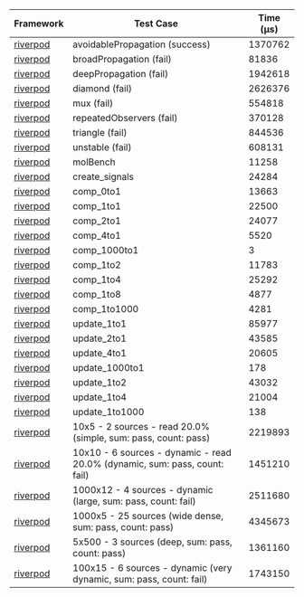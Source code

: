 | Framework | Test Case | Time (μs) |
| --- | --- | --- |
| [riverpod](https://github.com/rrousselGit/riverpod) | avoidablePropagation (success) | 1370762 |
| [riverpod](https://github.com/rrousselGit/riverpod) | broadPropagation (fail) | 81836 |
| [riverpod](https://github.com/rrousselGit/riverpod) | deepPropagation (fail) | 1942618 |
| [riverpod](https://github.com/rrousselGit/riverpod) | diamond (fail) | 2626376 |
| [riverpod](https://github.com/rrousselGit/riverpod) | mux (fail) | 554818 |
| [riverpod](https://github.com/rrousselGit/riverpod) | repeatedObservers (fail) | 370128 |
| [riverpod](https://github.com/rrousselGit/riverpod) | triangle (fail) | 844536 |
| [riverpod](https://github.com/rrousselGit/riverpod) | unstable (fail) | 608131 |
| [riverpod](https://github.com/rrousselGit/riverpod) | molBench | 11258 |
| [riverpod](https://github.com/rrousselGit/riverpod) | create_signals | 24284 |
| [riverpod](https://github.com/rrousselGit/riverpod) | comp_0to1 | 13663 |
| [riverpod](https://github.com/rrousselGit/riverpod) | comp_1to1 | 22500 |
| [riverpod](https://github.com/rrousselGit/riverpod) | comp_2to1 | 24077 |
| [riverpod](https://github.com/rrousselGit/riverpod) | comp_4to1 | 5520 |
| [riverpod](https://github.com/rrousselGit/riverpod) | comp_1000to1 | 3 |
| [riverpod](https://github.com/rrousselGit/riverpod) | comp_1to2 | 11783 |
| [riverpod](https://github.com/rrousselGit/riverpod) | comp_1to4 | 25292 |
| [riverpod](https://github.com/rrousselGit/riverpod) | comp_1to8 | 4877 |
| [riverpod](https://github.com/rrousselGit/riverpod) | comp_1to1000 | 4281 |
| [riverpod](https://github.com/rrousselGit/riverpod) | update_1to1 | 85977 |
| [riverpod](https://github.com/rrousselGit/riverpod) | update_2to1 | 43585 |
| [riverpod](https://github.com/rrousselGit/riverpod) | update_4to1 | 20605 |
| [riverpod](https://github.com/rrousselGit/riverpod) | update_1000to1 | 178 |
| [riverpod](https://github.com/rrousselGit/riverpod) | update_1to2 | 43032 |
| [riverpod](https://github.com/rrousselGit/riverpod) | update_1to4 | 21004 |
| [riverpod](https://github.com/rrousselGit/riverpod) | update_1to1000 | 138 |
| [riverpod](https://github.com/rrousselGit/riverpod) | 10x5 - 2 sources - read 20.0% (simple, sum: pass, count: pass) | 2219893 |
| [riverpod](https://github.com/rrousselGit/riverpod) | 10x10 - 6 sources - dynamic - read 20.0% (dynamic, sum: pass, count: fail) | 1451210 |
| [riverpod](https://github.com/rrousselGit/riverpod) | 1000x12 - 4 sources - dynamic (large, sum: pass, count: fail) | 2511680 |
| [riverpod](https://github.com/rrousselGit/riverpod) | 1000x5 - 25 sources (wide dense, sum: pass, count: pass) | 4345673 |
| [riverpod](https://github.com/rrousselGit/riverpod) | 5x500 - 3 sources (deep, sum: pass, count: pass) | 1361160 |
| [riverpod](https://github.com/rrousselGit/riverpod) | 100x15 - 6 sources - dynamic (very dynamic, sum: pass, count: fail) | 1743150 |
